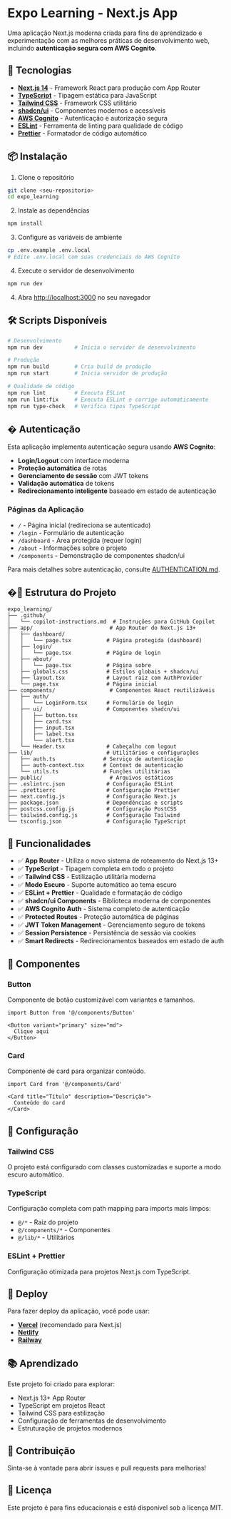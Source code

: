 # Expo Learning - Next.js App

Uma aplicação Next.js moderna criada para fins de aprendizado e experimentação com as melhores práticas de desenvolvimento web, incluindo **autenticação segura com AWS Cognito**.

## 🚀 Tecnologias

- **[Next.js 14](https://nextjs.org/)** - Framework React para produção com App Router
- **[TypeScript](https://www.typescriptlang.org/)** - Tipagem estática para JavaScript
- **[Tailwind CSS](https://tailwindcss.com/)** - Framework CSS utilitário
- **[shadcn/ui](https://ui.shadcn.com/)** - Componentes modernos e acessíveis
- **[AWS Cognito](https://aws.amazon.com/cognito/)** - Autenticação e autorização segura
- **[ESLint](https://eslint.org/)** - Ferramenta de linting para qualidade de código
- **[Prettier](https://prettier.io/)** - Formatador de código automático

## 📦 Instalação

1. Clone o repositório
```bash
git clone <seu-repositorio>
cd expo_learning
```

2. Instale as dependências
```bash
npm install
```

3. Configure as variáveis de ambiente
```bash
cp .env.example .env.local
# Edite .env.local com suas credenciais do AWS Cognito
```

4. Execute o servidor de desenvolvimento
```bash
npm run dev
```

4. Abra [http://localhost:3000](http://localhost:3000) no seu navegador

## 🛠️ Scripts Disponíveis

```bash
# Desenvolvimento
npm run dev          # Inicia o servidor de desenvolvimento

# Produção
npm run build        # Cria build de produção
npm run start        # Inicia servidor de produção

# Qualidade de código
npm run lint         # Executa ESLint
npm run lint:fix     # Executa ESLint e corrige automaticamente
npm run type-check   # Verifica tipos TypeScript
```

## � Autenticação

Esta aplicação implementa autenticação segura usando **AWS Cognito**:

- **Login/Logout** com interface moderna
- **Proteção automática** de rotas
- **Gerenciamento de sessão** com JWT tokens
- **Validação automática** de tokens
- **Redirecionamento inteligente** baseado em estado de autenticação

### Páginas da Aplicação
- `/` - Página inicial (redireciona se autenticado)
- `/login` - Formulário de autenticação
- `/dashboard` - Área protegida (requer login)
- `/about` - Informações sobre o projeto
- `/components` - Demonstração de componentes shadcn/ui

Para mais detalhes sobre autenticação, consulte [AUTHENTICATION.md](./AUTHENTICATION.md).

## �📁 Estrutura do Projeto

```
expo_learning/
├── .github/
│   └── copilot-instructions.md  # Instruções para GitHub Copilot
├── app/                        # App Router do Next.js 13+
│   ├── dashboard/
│   │   └── page.tsx           # Página protegida (dashboard)
│   ├── login/
│   │   └── page.tsx           # Página de login
│   ├── about/
│   │   └── page.tsx           # Página sobre
│   ├── globals.css            # Estilos globais + shadcn/ui
│   ├── layout.tsx             # Layout raiz com AuthProvider
│   └── page.tsx               # Página inicial
├── components/                 # Componentes React reutilizáveis
│   ├── auth/
│   │   └── LoginForm.tsx      # Formulário de login
│   ├── ui/                    # Componentes shadcn/ui
│   │   ├── button.tsx
│   │   ├── card.tsx
│   │   ├── input.tsx
│   │   ├── label.tsx
│   │   └── alert.tsx
│   └── Header.tsx             # Cabeçalho com logout
├── lib/                       # Utilitários e configurações
│   ├── auth.ts               # Serviço de autenticação
│   ├── auth-context.tsx      # Context de autenticação
│   └── utils.ts              # Funções utilitárias
├── public/                     # Arquivos estáticos
├── .eslintrc.json             # Configuração ESLint
├── .prettierrc                # Configuração Prettier
├── next.config.js             # Configuração Next.js
├── package.json               # Dependências e scripts
├── postcss.config.js          # Configuração PostCSS
├── tailwind.config.js         # Configuração Tailwind
└── tsconfig.json              # Configuração TypeScript
```

## 🎨 Funcionalidades

- ✅ **App Router** - Utiliza o novo sistema de roteamento do Next.js 13+
- ✅ **TypeScript** - Tipagem completa em todo o projeto
- ✅ **Tailwind CSS** - Estilização utilitária moderna
- ✅ **Modo Escuro** - Suporte automático ao tema escuro
- ✅ **ESLint + Prettier** - Qualidade e formatação de código
- ✅ **shadcn/ui Components** - Biblioteca moderna de componentes
- ✅ **AWS Cognito Auth** - Sistema completo de autenticação
- ✅ **Protected Routes** - Proteção automática de páginas
- ✅ **JWT Token Management** - Gerenciamento seguro de tokens
- ✅ **Session Persistence** - Persistência de sessão via cookies
- ✅ **Smart Redirects** - Redirecionamentos baseados em estado de auth

## 🧩 Componentes

### Button
Componente de botão customizável com variantes e tamanhos.

```tsx
import Button from '@/components/Button'

<Button variant="primary" size="md">
  Clique aqui
</Button>
```

### Card
Componente de card para organizar conteúdo.

```tsx
import Card from '@/components/Card'

<Card title="Título" description="Descrição">
  Conteúdo do card
</Card>
```

## 🔧 Configuração

### Tailwind CSS
O projeto está configurado com classes customizadas e suporte a modo escuro automático.

### TypeScript
Configuração completa com path mapping para imports mais limpos:
- `@/*` - Raiz do projeto
- `@/components/*` - Componentes
- `@/lib/*` - Utilitários

### ESLint + Prettier
Configuração otimizada para projetos Next.js com TypeScript.

## 🚀 Deploy

Para fazer deploy da aplicação, você pode usar:

- **[Vercel](https://vercel.com/)** (recomendado para Next.js)
- **[Netlify](https://netlify.com/)**
- **[Railway](https://railway.app/)**

## 📚 Aprendizado

Este projeto foi criado para explorar:
- Next.js 13+ App Router
- TypeScript em projetos React
- Tailwind CSS para estilização
- Configuração de ferramentas de desenvolvimento
- Estruturação de projetos modernos

## 🤝 Contribuição

Sinta-se à vontade para abrir issues e pull requests para melhorias!

## 📝 Licença

Este projeto é para fins educacionais e está disponível sob a licença MIT.